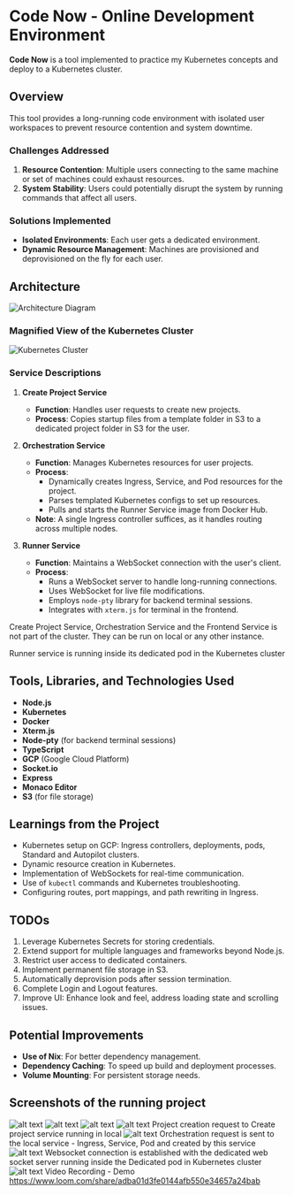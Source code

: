 # Code Now - Online Development Environment

**Code Now** is a tool implemented to practice my Kubernetes concepts and deploy to a Kubernetes cluster.

## Overview

This tool provides a long-running code environment with isolated user workspaces to prevent resource contention and system downtime.

### Challenges Addressed

1. **Resource Contention**: Multiple users connecting to the same machine or set of machines could exhaust resources.
2. **System Stability**: Users could potentially disrupt the system by running commands that affect all users.

### Solutions Implemented

- **Isolated Environments**: Each user gets a dedicated environment.
- **Dynamic Resource Management**: Machines are provisioned and deprovisioned on the fly for each user.

## Architecture

![Architecture Diagram](image.png)

### Magnified View of the Kubernetes Cluster

![Kubernetes Cluster](image-1.png)

### Service Descriptions

1. **Create Project Service**

   - **Function**: Handles user requests to create new projects.
   - **Process**: Copies startup files from a template folder in S3 to a dedicated project folder in S3 for the user.

2. **Orchestration Service**

   - **Function**: Manages Kubernetes resources for user projects.
   - **Process**:
     - Dynamically creates Ingress, Service, and Pod resources for the project.
     - Parses templated Kubernetes configs to set up resources.
     - Pulls and starts the Runner Service image from Docker Hub.
   - **Note**: A single Ingress controller suffices, as it handles routing across multiple nodes.

3. **Runner Service**
   - **Function**: Maintains a WebSocket connection with the user's client.
   - **Process**:
     - Runs a WebSocket server to handle long-running connections.
     - Uses WebSocket for live file modifications.
     - Employs `node-pty` library for backend terminal sessions.
     - Integrates with `xterm.js` for terminal in the frontend.

Create Project Service, Orchestration Service and the Frontend Service is not part of the cluster. They can be run on local or any other instance.

Runner service is running inside its dedicated pod in the Kubernetes cluster

## Tools, Libraries, and Technologies Used

- **Node.js**
- **Kubernetes**
- **Docker**
- **Xterm.js**
- **Node-pty** (for backend terminal sessions)
- **TypeScript**
- **GCP** (Google Cloud Platform)
- **Socket.io**
- **Express**
- **Monaco Editor**
- **S3** (for file storage)

## Learnings from the Project

- Kubernetes setup on GCP: Ingress controllers, deployments, pods, Standard and Autopilot clusters.
- Dynamic resource creation in Kubernetes.
- Implementation of WebSockets for real-time communication.
- Use of `kubectl` commands and Kubernetes troubleshooting.
- Configuring routes, port mappings, and path rewriting in Ingress.

## TODOs

1. Leverage Kubernetes Secrets for storing credentials.
2. Extend support for multiple languages and frameworks beyond Node.js.
3. Restrict user access to dedicated containers.
4. Implement permanent file storage in S3.
5. Automatically deprovision pods after session termination.
6. Complete Login and Logout features.
7. Improve UI: Enhance look and feel, address loading state and scrolling issues.

## Potential Improvements

- **Use of Nix**: For better dependency management.
- **Dependency Caching**: To speed up build and deployment processes.
- **Volume Mounting**: For persistent storage needs.

## Screenshots of the running project

![alt text](image-2.png)
![alt text](image-3.png)
![alt text](image-4.png)
![alt text](image-5.png)
Project creation request to Create project service running in local
![alt text](image-6.png)
Orchestration request is sent to the local service - Ingress, Service, Pod and created by this service
![alt text](image-7.png)
Websocket connection is established with the dedicated web socket server running inside the Dedicated pod in Kubernetes cluster
![alt text](image-8.png)
Video Recording - Demo
https://www.loom.com/share/adba01d3fe0144afb550e34657a24bab
